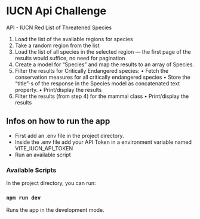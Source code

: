 # IUCN Api Challenge

API - IUCN Red List of Threatened Species

1. Load the list of the available regions for species
2. Take a random region from the list
3. Load the list of all species in the selected region — the first page of the results would suffice, no need for pagination
4. Create a model for “Species” and map the results to an array of Species.
5. Filter the results for Critically Endangered species:
   • Fetch the conservation measures for all critically endangered species
   • Store the “title”-s of the response in the Species model as concatenated text property. • Print/display the results
6. Filter the results (from step 4) for the mammal class • Print/display the results


## Infos on how to run the app

- First add an .env file in the project directory.
- Inside the .env file add your API Token in a environment variable named VITE_IUCN_API_TOKEN
- Run an available script

### Available Scripts

In the project directory, you can run:

### `npm run dev`

Runs the app in the development mode.
